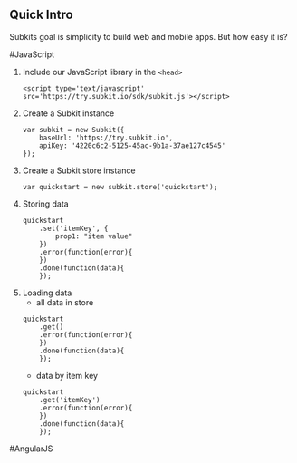 Quick Intro
----
Subkits goal is simplicity to build web and mobile apps. But how easy it is?  

#JavaScript
1. Include our JavaScript library in the `<head>`  
	```
	<script type='text/javascript' src='https://try.subkit.io/sdk/subkit.js'></script>
	```
2. Create a Subkit instance  
	```
	var subkit = new Subkit({
		baseUrl: 'https://try.subkit.io',
		apiKey: '4220c6c2-5125-45ac-9b1a-37ae127c4545'
	});
	```
3. Create a Subkit store instance  
	```
	var quickstart = new subkit.store('quickstart');
	```
4. Storing data  
	```
	quickstart
		.set('itemKey', {
			prop1: "item value"
		})
		.error(function(error){
		})
		.done(function(data){
		});
	```
5. Loading data  
	* all data in store  
	```
	quickstart
		.get()
		.error(function(error){
		})
		.done(function(data){
		});
	```
	* data by item key  
	```
	quickstart
		.get('itemKey')
		.error(function(error){
		})
		.done(function(data){
		});
	```


#AngularJS
